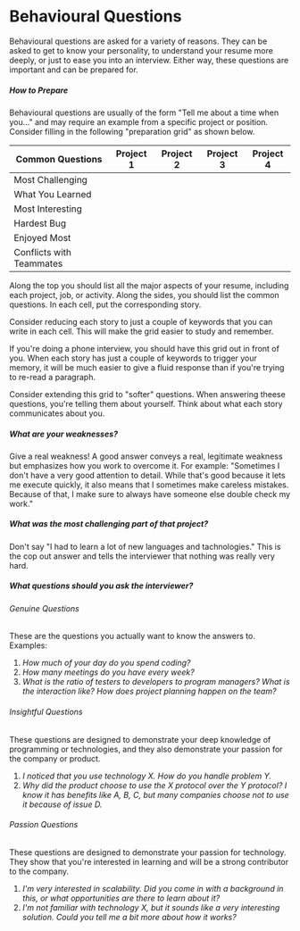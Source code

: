 # Behavioural Questions

Behavioural questions are asked for a variety of reasons. They can be asked to get to know your personality, to understand your resume more deeply, or just to ease you into an interview. Either way, these questions are important and can be prepared for.

##### How to Prepare
Behavioural questions are usually of the form "Tell me about a time when you..." and may require an example from a specific project or position. Consider filling in the following "preparation grid" as shown below.

|Common Questions|Project 1|Project 2|Project 3|Project 4|
|---|---|---|---|---|
|Most Challenging|   |   |   |   |
|What You Learned|   |   |   |   |
|Most Interesting|   |   |   |   |
|Hardest Bug|   |   |   |   |
|Enjoyed Most|   |   |   |   |
|Conflicts with Teammates|   |   |   |   |

Along the top you should list all the major aspects of your resume, including each project, job, or activity. Along the sides, you should list the common questions. In each cell, put the corresponding story.

Consider reducing each story to just a couple of keywords that you can write in each cell. This will make the grid easier to study and remember.

If you're doing a phone interview, you should have this grid out in front of you. When each story has just a couple of keywords to trigger your memory, it will be much easier to give a fluid response than if you're trying to re-read a paragraph.

Consider extending this grid to "softer" questions. When answering theese questions, you're telling them about yourself. Think about what each story communicates about you.

##### What are your weaknesses?
Give a real weakness! A good answer conveys a real, legitimate weakness but emphasizes how you work to overcome it. For example: "Sometimes I don't have a very good attention to detail. While that's good because it lets me execute quickly, it also means that I sometimes make careless mistakes. Because of that, I make sure to always have someone else double check my work."

##### What was the most challenging part of that project?
Don't say "I had to learn a lot of new languages and tachnologies." This is the cop out answer and tells the interviewer that nothing was really very hard.

##### What questions should you ask the interviewer?

###### Genuine Questions
These are the questions you actually want to know the answers to. Examples:
1. *How much of your day do you spend coding?*
2. *How many meetings do you have every week?*
3. *What is the ratio of testers to developers to program managers? What is the interaction like? How does project planning happen on the team?*

###### Insightful Questions
These questions are designed to demonstrate your deep knowledge of programming or technologies, and they also demonstrate your passion for the company or product.
1. *I noticed that you use technology X. How do you handle problem Y.*
2. *Why did the product choose to use the X protocol over the Y protocol? I know it has benefits like A, B, C, but many companies choose not to use it because of issue D.*

###### Passion Questions
These questions are designed to demonstrate your passion for technology. They show that you're interested in learning and will be a strong contributor to the company.
1. *I'm very interested in scalability. Did you come in with a background in this, or what opportunities are there to learn about it?*
2. *I'm not familiar with technology X, but it sounds like a very interesting solution. Could you tell me a bit more about how it works?*